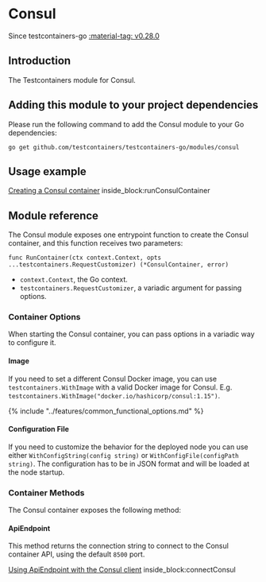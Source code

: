 # Consul

Since testcontainers-go <a href="https://github.com/testcontainers/testcontainers-go/releases/tag/v0.28.0"><span class="tc-version">:material-tag: v0.28.0</span></a>

## Introduction

The Testcontainers module for Consul.

## Adding this module to your project dependencies

Please run the following command to add the Consul module to your Go dependencies:

```
go get github.com/testcontainers/testcontainers-go/modules/consul
```

## Usage example

<!--codeinclude-->
[Creating a Consul container](../../modules/consul/examples_test.go) inside_block:runConsulContainer
<!--/codeinclude-->

## Module reference

The Consul module exposes one entrypoint function to create the Consul container, and this function receives two parameters:

```golang
func RunContainer(ctx context.Context, opts ...testcontainers.RequestCustomizer) (*ConsulContainer, error)
```

- `context.Context`, the Go context.
- `testcontainers.RequestCustomizer`, a variadic argument for passing options.

### Container Options

When starting the Consul container, you can pass options in a variadic way to configure it.

#### Image

If you need to set a different Consul Docker image, you can use `testcontainers.WithImage` with a valid Docker image
for Consul. E.g. `testcontainers.WithImage("docker.io/hashicorp/consul:1.15")`.

{% include "../features/common_functional_options.md" %}

#### Configuration File
If you need to customize the behavior for the deployed node you can use either `WithConfigString(config string)` or `WithConfigFile(configPath string)`.
The configuration has to be in JSON format and will be loaded at the node startup.

### Container Methods

The Consul container exposes the following method:

#### ApiEndpoint
This method returns the connection string to connect to the Consul container API, using the default `8500` port.

<!--codeinclude-->
[Using ApiEndpoint with the Consul client](../../modules/consul/examples_test.go) inside_block:connectConsul
<!--/codeinclude-->
